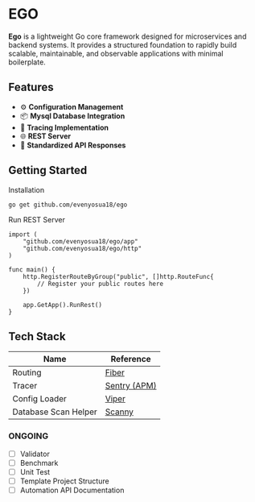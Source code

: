 # EGO
**Ego** is a lightweight Go core framework designed for microservices and backend systems. It provides a structured foundation to rapidly build scalable, maintainable, and observable applications with minimal boilerplate.

## Features
- ⚙️ **Configuration Management** 
- 📦 **Mysql Database Integration**
- 🧠 **Tracing Implementation**
- 🌐 **REST Server**
- 📄 **Standardized API Responses**

## Getting Started
Installation
```
go get github.com/evenyosua18/ego
```

Run REST Server
```
import (
	"github.com/evenyosua18/ego/app"
	"github.com/evenyosua18/ego/http"
)

func main() {
	http.RegisterRouteByGroup("public", []http.RouteFunc{
		// Register your public routes here
	})

	app.GetApp().RunRest()
}
```

## Tech Stack
| Name                 | Reference                                              |
|----------------------|--------------------------------------------------------|
| Routing              | [Fiber](https://github.com/gofiber/fiber)              |
| Tracer               | [Sentry (APM)](https://github.com/getsentry/sentry-go) |
| Config Loader        | [Viper](https://github.com/spf13/viper)                |
| Database Scan Helper | [Scanny](https://github.com/georgysavva/scany)         |

### ONGOING
- [ ] Validator 
- [ ] Benchmark
- [ ] Unit Test
- [ ] Template Project Structure
- [ ] Automation API Documentation
